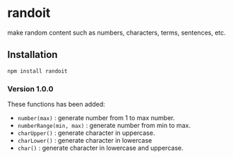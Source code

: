 # randoit

make random content such as numbers, characters, terms, sentences, etc.

## Installation

`npm install randoit`

### Version 1.0.0

These functions has been added:

-   `number(max)` : generate number from 1 to max number.
-   `numberRange(min, max)` : generate number from min to max.
-   `charUpper()` : generate character in uppercase.
-   `charLower()` : generate character in lowercase
-   `char()` : generate character in lowercase and uppercase.
